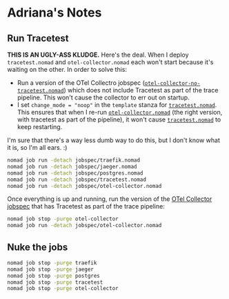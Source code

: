 # Adriana's Notes

## Run Tracetest

**THIS IS AN UGLY-ASS KLUDGE.** Here's the deal. When I deploy `tracetest.nomad` and `otel-collector.nomad` each won't start because it's waiting on the other. In order to solve this:
* Run a version of the OTel Collectro jobspec ([`otel-collector-no-tracetest.nomad`](otel-collector-no-tracetest.nomad)) which does not include Tracetest as part of the trace pipeline. This won't cause the collector to err out on startup.
* I set `change_mode = "noop"` in the `template` stanza for [`tracetest.nomad`](tracetest.nomad). This ensures that when I re-run [`otel-collector.nomad`](otel-collector.nomad) (the right version, with tracetest as part of the pipeline), it won't cause [`tracetest.nomad`](tracetest.nomad) to keep restarting.

I'm sure that there's a way less dumb way to do this, but I don't know what it is, so I'm all ears. :)

```bash
nomad job run -detach jobspec/traefik.nomad
nomad job run -detach jobspec/jaeger.nomad
nomad job run -detach jobspec/postgres.nomad
nomad job run -detach jobspec/tracetest.nomad
nomad job run -detach jobspec/otel-collector.nomad
```

Once everything is up and running, run the version of the [OTel Collector jobspec](otel-collector.nomad) that has Tracetest as part of the trace pipeline:

```bash
nomad job stop -purge otel-collector
nomad job run -detach jobspec/otel-collector.nomad
```

## Nuke the jobs

```bash
nomad job stop -purge traefik
nomad job stop -purge jaeger
nomad job stop -purge postgres
nomad job stop -purge tracetest
nomad job stop -purge otel-collector
```